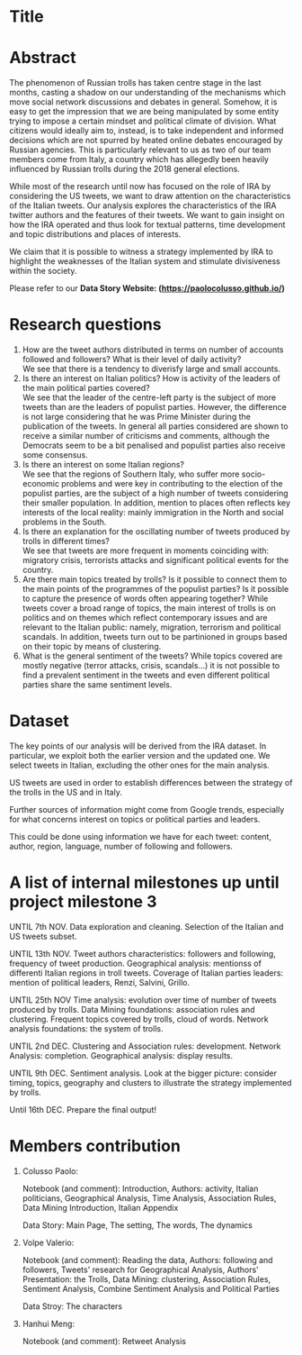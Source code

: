 # Title

# Abstract
The phenomenon of Russian trolls has taken centre stage in the last months, casting a shadow on our understanding of the mechanisms which move social network discussions and debates in general. Somehow, it is easy to get the impression that we are being manipulated by some entity trying to impose a certain mindset and political climate of division. What citizens would ideally aim to, instead, is to take independent and informed decisions which are not spurred by heated online debates encouraged by Russian agencies. This is particularly relevant to us as two of our team members come from Italy, a country which has allegedly been heavily influenced by Russian trolls during the 2018 general elections. 

While most of the research until now has focused on the role of IRA by considering the US tweets, we want to draw attention on the characteristics of the Italian tweets. Our analysis explores the characteristics of the IRA twitter authors and the features of their tweets. We want to gain insight on how the IRA operated and thus look for textual patterns, time development and topic distributions and places of interests. 

We claim that it is possible to witness a strategy implemented by IRA to highlight the weaknesses of the Italian system and stimulate divisiveness within the society.

Please refer to our **Data Story Website: (https://paolocolusso.github.io/)**

# Research questions
1.	How are the tweet authors distributed in terms on number of accounts followed and followers? What is their level of daily activity?<br />
    We see that there is a tendency to diverisfy large and small accounts.
2.  Is there an interest on Italian politics? How is activity of the leaders of the main political parties covered?<br />
    We see that the leader of the centre-left party is the subject of more tweets than are the leaders of populist parties. However, the difference is not large considering that he was Prime Minister during the publication of the tweets. In general all parties considered are shown to receive a similar number of criticisms and comments, although the Democrats seem to be a bit penalised and populist parties also receive some consensus.
3.	Is there an interest on some Italian regions? <br />
    We see that the regions of Southern Italy, who suffer more socio-economic problems and were key in contributing to the election of the populist parties, are the subject of a high number of tweets considering their smaller population. In addition, mention to places often reflects key interests of the local reality: mainly immigration in the North and social problems in the South.
4.	Is there an explanation for the oscillating number of tweets produced by trolls in different times? <br />
    We see that tweets are more frequent in moments coinciding with: migratory crisis, terrorists attacks and significant political events for the country.
5.	Are there main topics treated by trolls? Is it possible to connect them to the main points of the  programmes of the populist parties? Is it possible to capture the presence of words often appearing together? 
    While tweets cover a broad range of topics, the main interest of trolls is on politics and on themes which reflect contemporary issues and are relevant to the Italian public: namely, migration, terrorism and political scandals. In addition, tweets turn out to be partinioned in groups based on their topic by means of clustering.
6.  What is the general sentiment of the tweets?
    While topics covered are mostly negative (terror attacks, crisis, scandals...) it is not possible to find a prevalent sentiment in the tweets and even different political parties share the same sentiment levels.

# Dataset
The key points of our analysis will be derived from the IRA dataset. In particular, we exploit both the earlier version and the updated one. We select tweets in Italian, excluding the other ones for the main analysis.

US tweets are used in order to establish differences between the strategy of the trolls in the US and in Italy.

Further sources of information might come from Google trends, especially for what concerns interest on topics or political parties and leaders.

This could be done using information we have for each tweet: content, author, region, language, number of following and followers.

# A list of internal milestones up until project milestone 3
UNTIL 7th NOV.
Data exploration and cleaning.
Selection of the Italian and US tweets subset.

UNTIL 13th NOV.
Tweet authors characteristics: followers and following, frequency of tweet production.
Geographical analysis: mentionss of differenti Italian regions in troll tweets.
Coverage of Italian parties leaders: mention of political leaders, Renzi, Salvini, Grillo.

UNTIL 25th NOV
Time analysis: evolution over time of number of tweets produced by trolls.
Data Mining foundations: association rules and clustering.
Frequent topics covered by trolls, cloud of words.
Network analysis foundations: the system of trolls.

UNTIL 2nd DEC.
Clustering and Association rules: development.
Network Analysis: completion.
Geographical analysis: display results.

UNTIL 9th DEC.
Sentiment analysis.
Look at the bigger picture: consider timing, topics, geography and clusters to illustrate the strategy implemented by trolls.

Until 16th DEC.
Prepare the final output!


# Members contribution
1. Colusso Paolo: 
    
    Notebook (and comment): Introduction, Authors: activity, Italian politicians, Geographical Analysis, Time Analysis, Association Rules, 
                            Data Mining Introduction, Italian Appendix
                            
    Data Story: Main Page, The setting, The words, The dynamics

2. Volpe Valerio: 
    
    Notebook (and comment): Reading the data, Authors: following and followers, Tweets' research for Geographical Analysis, 
                            Authors' Presentation: the Trolls, Data Mining: clustering, Association Rules, Sentiment Analysis, 
                            Combine Sentiment Analysis and Political Parties
    
    Data Stroy: The characters

3. Hanhui Meng: 
    
    Notebook (and comment): Retweet Analysis
    
